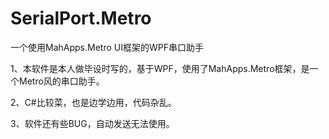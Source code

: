 # SerialPort.Metro
一个使用MahApps.Metro UI框架的WPF串口助手

1、本软件是本人做毕设时写的，基于WPF，使用了MahApps.Metro框架，是一个Metro风的串口助手。

2、C#比较菜，也是边学边用，代码杂乱。

3、软件还有些BUG，自动发送无法使用。
